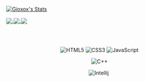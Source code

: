 [![Gioxox's Stats](https://github-readme-stats.vercel.app/api/top-langs/?username=Gioxox&theme=tokyonight)](https://github.com/Gioxox/Gioxox/)

<a href="https://github.com/Gioxox/IndovinaNumero">
  <img align="center" src="https://github-readme-stats.vercel.app/api/pin/?username=Gioxox&repo=IndovinaNumero&theme=tokyonight"/>
</a>
<a href="https://github.com/Gioxox/Calculator">
  <img align="center" src="https://github-readme-stats.vercel.app/api/pin/?username=Gioxox&repo=Calculator&theme=tokyonight"/>
</a>
<a href="https://github.com/Gioxox/TrisGio">
  <img align="center" src="https://github-readme-stats.vercel.app/api/pin/?username=Gioxox&repo=TrisGio&theme=tokyonight"/>
</a>

<br></br>
<p align="center">
    <img alt="HTML5" src="https://img.shields.io/badge/html5-%23E34F26.svg?&style=for-the-badge&logo=html5&logoColor=white"/>
    <img alt="CSS3" src="https://img.shields.io/badge/css3-%231572B6.svg?&style=for-the-badge&logo=css3&logoColor=white"/>
    <img alt="JavaScript" src="https://img.shields.io/badge/javascript-%23323330.svg?&style=for-the-badge&logo=javascript&logoColor=%23F7DF1E"/>
</p>
<p align="center">
    <img alt="C++" src="https://img.shields.io/badge/C++-%2300f.svg?&style=for-the-badge&logo=C++&logoColor=white"/>
</p>
<p align="center">
    <img alt="Intellij" src="https://img.shields.io/badge/IntelliJIDEA-000000.svg?style=for-the-badge&logo=intellij-idea&logoColor=white"/>
    <img alt"VisualStudioCode" src"https://img.shields.io/badge/visualstudiocode-2FA4F2.svg?style=for-the-badge&logo=visualstudiocode&logoColor=white"/>
</p>

<!-- # Gioxox
<p>☕️ | C++ Jr.Developer</p>
<p>💻 | Javascript Jr.Developer</p>
<p>📋 | Html Developer</p>
<p>📐 | Css Developer</p>
